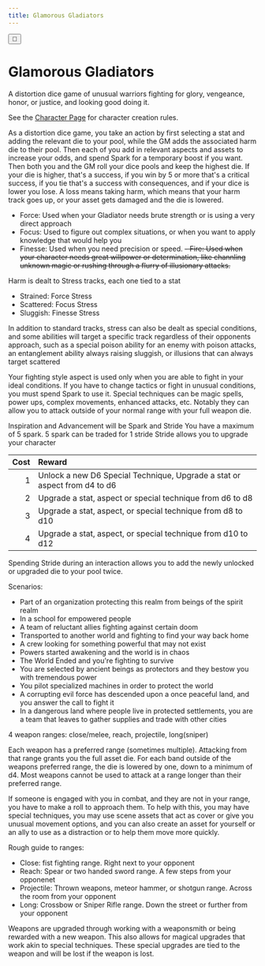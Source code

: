```yaml
---
title: Glamorous Gladiators
---
```

<button class="btn js-toggle-dark-mode">&#127769;</button>

<script>
const toggleDarkMode = document.querySelector('.js-toggle-dark-mode');

jtd.addEvent(toggleDarkMode, 'click', function(){
  if (jtd.getTheme() === 'dark') {
    jtd.setTheme('light');
    toggleDarkMode.textContent = '&#127769;';
  } else {
    jtd.setTheme('dark');
    toggleDarkMode.textContent = '&#9788;';
  }
});
</script>

# Glamorous Gladiators

A distortion dice game of unusual warriors fighting for glory, vengeance, honor, or justice, and looking good doing it.

See the [Character Page](characters) for character creation rules.

As a distortion dice game, you take an action by first selecting a stat and adding the relevant die to your pool, while the GM adds the associated harm die to their pool. Then each of you add in relevant aspects and assets to increase your odds, and spend Spark for a temporary boost if you want. Then both you and the GM roll your dice pools and keep the highest die. If your die is higher, that's a success, if you win by 5 or more that's a critical success, if you tie that's a success with consequences, and if your dice is lower you lose. A loss means taking harm, which means that your harm track goes up, or your asset gets damaged and the die is lowered.

- Force: Used when your Gladiator needs brute strength or is using a very direct approach
- Focus: Used to figure out complex situations, or when you want to apply knowledge that would help you
- Finesse: Used when you need precision or speed. 
~~- Fire: Used when your character needs great willpower or determination, like channling unknown magic or rushing through a flurry of illusionary attacks.~~

Harm is dealt to Stress tracks, each one tied to a stat
- Strained: Force Stress
- Scattered: Focus Stress
- Sluggish: Finesse Stress

In addition to standard tracks, stress can also be dealt as special conditions, and some abilities will target a specific track regardless of their opponents approach, such as a special poison ability for an enemy with poison attacks, an entanglement ability always raising sluggish, or illusions that can always target scattered

Your fighting style aspect is used only when you are able to fight in your ideal conditions. If you have to change tactics or fight in unusual conditions, you must spend Spark to use it. Special techniques can be magic spells, power ups, complex movements, enhanced attacks, etc. Notably they can allow you to attack outside of your normal range with your full weapon die.

Inspiration and Advancement will be Spark and Stride
You have a maximum of 5 spark. 5 spark can be traded for 1 stride
Stride allows you to upgrade your character

Cost | Reward
-: | :-
1 | Unlock a new D6 Special Technique, Upgrade a stat or aspect from d4 to d6
2 | Upgrade a stat, aspect or special technique from d6 to d8
3 | Upgrade a stat, aspect, or special technique from d8 to d10
4 | Upgrade a stat, aspect, or special technique from d10 to d12

Spending Stride during an interaction allows you to add the newly unlocked or upgraded die to your pool twice.

Scenarios:
- Part of an organization protecting this realm from beings of the spirit realm
- In a school for empowered people
- A team of reluctant allies fighting against certain doom
- Transported to another world and fighting to find your way back home
- A crew looking for something powerful that may not exist 
- Powers started awakening and the world is in chaos
- The World Ended and you're fighting to survive
- You are selected by ancient beings as protectors and they bestow you with tremendous power
- You pilot specialized machines in order to protect the world 
- A corrupting evil force has descended upon a once peaceful land, and you answer the call to fight it
- In a dangerous land where people live in protected settlements, you are a team that leaves to gather supplies and trade with other cities

4 weapon ranges: close/melee, reach, projectile, long(sniper)

Each weapon has a preferred range (sometimes multiple). Attacking from that range grants you the full asset die. For each band outside of the weapons preferred range, the die is lowered by one, down to a minimum of d4. Most weapons cannot be used to attack at a range longer than their preferred range.

If someone is engaged with you in combat, and they are not in your range, you have to make a roll to approach them. To help with this, you may have special techniques, you may use scene assets that act as cover or give you unusual movement options, and you can also create an asset for yourself or an ally to use as a distraction or to help them move more quickly.

Rough guide to ranges:
- Close: fist fighting range. Right next to your opponent
- Reach: Spear or two handed sword range. A few steps from your opponenet
- Projectile: Thrown weapons, meteor hammer, or shotgun range. Across the room from your opponent
- Long: Crossbow or Sniper Rifle range. Down the street or further from your opponent

Weapons are upgraded through working with a weaponsmith or being rewarded with a new weapon. This also allows for magical upgrades that work akin to special techniques. These special upgrades are tied to the weapon and will be lost if the weapon is lost.